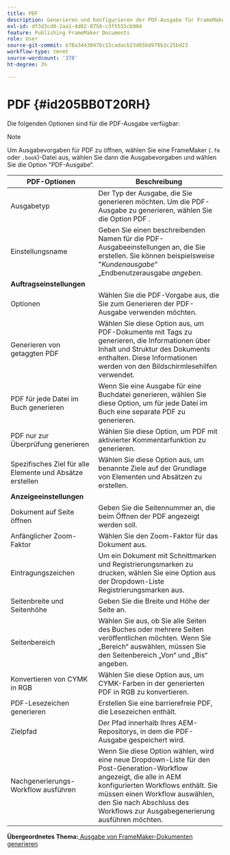 ```yaml
---
title: PDF
description: Generieren und Konfigurieren der PDF-Ausgabe für FrameMaker-Dokumente in AEM Guides.
exl-id: df3d3cd8-2aa1-4d82-8756-c3f5555cb904
feature: Publishing FrameMaker Documents
role: User
source-git-commit: b78a34430476c15cadacb23d65bd978b3c25bd23
workflow-type: tm+mt
source-wordcount: '378'
ht-degree: 3%

---
```


# PDF {#id205BB0T20RH}

Die folgenden Optionen sind für die PDF-Ausgabe verfügbar:

>[!NOTE]
>
> Um Ausgabevorgaben für PDF zu öffnen, wählen Sie eine FrameMaker \(`.fm` oder `.book`\)-Datei aus, wählen Sie dann die Ausgabevorgaben und wählen Sie die Option &quot;PDF-Ausgabe“.

| PDF-Optionen | Beschreibung |
|-----------|-----------|
| Ausgabetyp | Der Typ der Ausgabe, die Sie generieren möchten. Um die PDF-Ausgabe zu generieren, wählen Sie die Option PDF . |
| Einstellungsname | Geben Sie einen beschreibenden Namen für die PDF-Ausgabeeinstellungen an, die Sie erstellen. Sie können beispielsweise &quot;*Kundenausgabe“* „Endbenutzerausgabe *angeben*. |
| **Auftragseinstellungen** |
| Optionen | Wählen Sie die PDF-Vorgabe aus, die Sie zum Generieren der PDF-Ausgabe verwenden möchten. |
| Generieren von getaggten PDF | Wählen Sie diese Option aus, um PDF-Dokumente mit Tags zu generieren, die Informationen über Inhalt und Struktur des Dokuments enthalten. Diese Informationen werden von den Bildschirmlesehilfen verwendet. |
| PDF für jede Datei im Buch generieren | Wenn Sie eine Ausgabe für eine Buchdatei generieren, wählen Sie diese Option, um für jede Datei im Buch eine separate PDF zu generieren. |
| PDF nur zur Überprüfung generieren | Wählen Sie diese Option, um PDF mit aktivierter Kommentarfunktion zu generieren. |
| Spezifisches Ziel für alle Elemente und Absätze erstellen | Wählen Sie diese Option aus, um benannte Ziele auf der Grundlage von Elementen und Absätzen zu erstellen. |
| **Anzeigeeinstellungen** |
| Dokument auf Seite öffnen | Geben Sie die Seitennummer an, die beim Öffnen der PDF angezeigt werden soll. |
| Anfänglicher Zoom-Faktor | Wählen Sie den Zoom-Faktor für das Dokument aus. |
| Eintragungszeichen | Um ein Dokument mit Schnittmarken und Registrierungsmarken zu drucken, wählen Sie eine Option aus der Dropdown-Liste Registrierungsmarken aus. |
| Seitenbreite und Seitenhöhe | Geben Sie die Breite und Höhe der Seite an. |
| Seitenbereich | Wählen Sie aus, ob Sie alle Seiten des Buches oder mehrere Seiten veröffentlichen möchten. Wenn Sie „Bereich“ auswählen, müssen Sie den Seitenbereich „Von“ und „Bis“ angeben. |
| Konvertieren von CYMK in RGB | Wählen Sie diese Option aus, um CYMK-Farben in der generierten PDF in RGB zu konvertieren. |
| PDF-Lesezeichen generieren | Erstellen Sie eine barrierefreie PDF, die Lesezeichen enthält. |
| Zielpfad | Der Pfad innerhalb Ihres AEM-Repositorys, in dem die PDF-Ausgabe gespeichert wird. |
| Nachgenerierungs-Workflow ausführen | Wenn Sie diese Option wählen, wird eine neue Dropdown-Liste für den Post-Generation-Workflow angezeigt, die alle in AEM konfigurierten Workflows enthält. Sie müssen einen Workflow auswählen, den Sie nach Abschluss des Workflows zur Ausgabegenerierung ausführen möchten. |

**Übergeordnetes Thema:**&#x200B;[&#x200B; Ausgabe von FrameMaker-Dokumenten generieren](fm-output-generatation.md)
